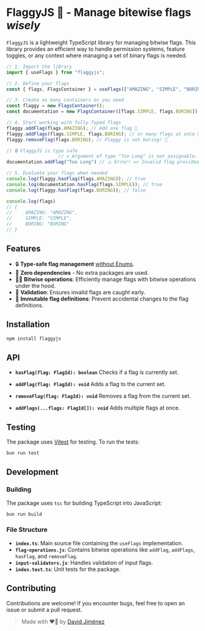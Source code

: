 # FlaggyJS 🚩 - Manage bitewise flags *wisely*

`FlaggyJS` is a lightweight TypeScript library for managing bitwise flags.
This library provides an efficient way to handle permission systems, feature toggles,
or any context where managing a set of binary flags is needed.

```typescript
// 1. Import the library
import { useFlags } from "flaggyjs";

// 2. Define your flags
const { flags, FlagsContainer } = useFlags(["AMAZING", "SIMPLE", "BORING"] as const);

// 3. Create as many containers as you need
const flaggy = new FlagsContainer();
const documentation = new FlagsContainer([flags.SIMPLE, flags.BORING]); // Initialize with flags 🚀

// 4. Start working with fully Typed flags
flaggy.addFlag(flags.AMAZING); // Add one flag 🚩
flaggy.addFlags(flags.SIMPLE, flags.BORING); // or many flags at once 🚄
flaggy.removeFlag(flags.BORING); // Flaggy is not boring! 🎉

// 🔒 FlaggyJS is type safe
                   // v Argument of type "Too Long" is not assignable... // Fails type checking
documentation.addFlag("Too Long") // ⚠️ Error! => Invalid flag provided  // Also on runtime

// 5. Evaluate your flags when needed
console.log(flaggy.hasFlag(flags.AMAZING)); // true
console.log(documentation.hasFlag(flags.SIMPLE)); // true
console.log(flaggy.hasFlag(flags.BORING)); // false

console.log(flags)
// {
//     AMAZING: "AMAZING",
//     SIMPLE: "SIMPLE",
//     BORING: "BORING"
// }
```

## Features

- 🔒 **Type-safe flag management** [without Enums](https://www.totaltypescript.com/why-i-dont-like-typescript-enums).
- 🤏 **Zero dependencies** - No extra packages are used.
- 🧙‍♂️ **Bitwise operations**: Efficiently manage flags with bitwise operations under the hood.
- 🔎 **Validation**: Ensures invalid flags are caught early.
- 💎 **Immutable flag definitions**: Prevent accidental changes to the flag definitions.

## Installation

```bash
npm install flaggyjs
```

## API

- **`hasFlag(flag: FlagId): boolean`**
  Checks if a flag is currently set.

- **`addFlag(flag: FlagId): void`**
  Adds a flag to the current set.

- **`removeFlag(flag: FlagId): void`**
  Removes a flag from the current set.

- **`addFlags(...flags: FlagId[]): void`**
  Adds multiple flags at once.

## Testing

The package uses [Vitest](https://vitest.dev/) for testing. To run the tests:

```bash
bun run test
```

## Development

### Building

The package uses `tsc` for building TypeScript into JavaScript:

```bash
bun run build
```

### File Structure

- **`index.ts`**: Main source file containing the `useFlags` implementation.
- **`flag-operations.js`**: Contains bitwise operations like `addFlag`, `addFlags`, `hasFlag`, and `removeFlag`.
- **`input-validators.js`**: Handles validation of input flags.
- **`index.test.ts`**: Unit tests for the package.

## Contributing

Contributions are welcome! If you encounter bugs, feel free to open an issue or submit a pull request.

> Made with ❤️‍🔥 by [David Jiménez](https://dubis.dev)
